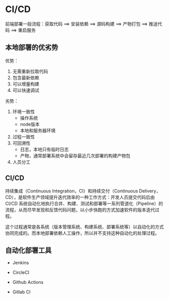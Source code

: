 # CI/CD

前端部署一般流程：获取代码 ==> 安装依赖 ==> 源码构建 ==> 产物打包  ==> 推送代码 ==> 重启服务

## 本地部署的优劣势

优势：

1. 无需重新拉取代码
2. 包含最新依赖
3. 可以增量构建
4. 可以快速调试

劣势：

1. 环境一致性
   - 操作系统
   - node版本
   - 本地和服务器环境
2. 过程一致性
3. 可回溯性
   - 日志，本地只有临时日志
   - 产物，通常部署系统中会留存最近几次部署的构建产物包
4. 人员分工

## CI/CD

持续集成（Continuous Integration，CI）和持续交付（Continuous Delivery，CD），是软件生产领域提升迭代效率的一种工作方式：开发人员提交代码后由 CI/CD 系统自动化地执行合并、构建、测试和部署等一系列管道化（Pipeline）的流程，从而尽早发现和反馈代码问题，以小步快跑的方式加速软件的版本迭代过程。

这个过程通常是各系统（版本管理系统、构建系统、部署系统等）以自动化的方式协同完成的。而本地部署依赖人工操作，所以并不支持这种自动化的处理过程。

## 自动化部署工具

- Jenkins

- CircleCI
- Github Actions
- Gitlab CI



